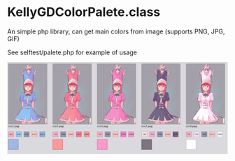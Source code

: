# KellyGDColorPalete.class
An simple php library, can get main colors from image (supports PNG, JPG, GIF)

See selftest/palete.php for example of usage


<img src="https://raw.githubusercontent.com/NC22/KellyGDColorPalete/1c34c522985fd96c352307ce56118a4f831462c1/selftest/test.jpg">
